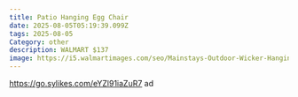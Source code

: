 ```yaml
---
title: Patio Hanging Egg Chair
date: 2025-08-05T05:19:39.099Z
tags: 2025-08-05
Category: other
description: WALMART $137
image: https://i5.walmartimages.com/seo/Mainstays-Outdoor-Wicker-Hanging-Egg-Chair-Gray_ab11d332-e9d3-4674-8559-c09940e64d79.c18e0b6ef7bde358e9213c85f8a3c6ac.jpeg?odnHeight=573&odnWidth=573&odnBg=FFFFFF
---
```

https://go.sylikes.com/eYZl91iaZuR7 ad